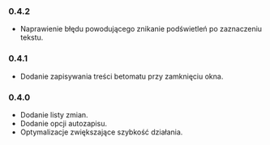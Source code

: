### 0.4.2
- Naprawienie błędu powodującego znikanie podświetleń po zaznaczeniu tekstu.

### 0.4.1
- Dodanie zapisywania treści betomatu przy zamknięciu okna.

### 0.4.0
- Dodanie listy zmian.
- Dodanie opcji autozapisu.
- Optymalizacje zwiększające szybkość działania.
